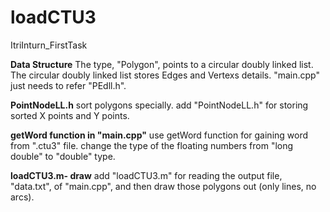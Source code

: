 # loadCTU3
ItriInturn_FirstTask

**Data Structure**
The type, "Polygon", points to a circular doubly linked list.  
The circular doubly linked list stores Edges and Vertexs details.
"main.cpp" just needs to refer "PEdll.h".

**PointNodeLL.h**
sort polygons specially.
add "PointNodeLL.h" for storing sorted X points and Y points.

**getWord function in "main.cpp"**
use getWord function for gaining word from ".ctu3" file.
change the type of the floating numbers from "long double" to "double" type.

**loadCTU3.m- draw**
add "loadCTU3.m" for reading the output file, "data.txt", of "main.cpp", 
and then draw those polygons out (only lines, no arcs).

 




